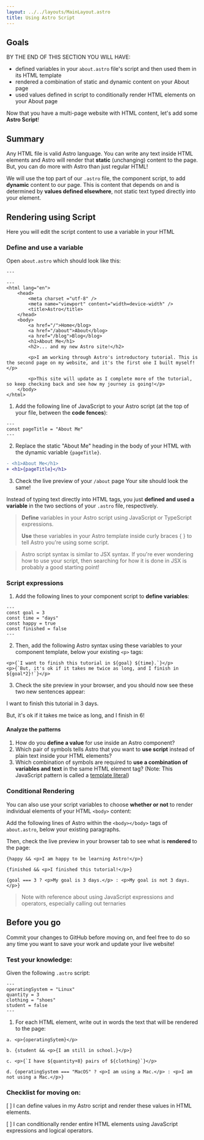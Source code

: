 ```yaml
---
layout: ../../layouts/MainLayout.astro
title: Using Astro Script
---
```


## Goals

BY THE END OF THIS SECTION YOU WILL HAVE:
- defined variables in your `about.astro` file's script and then used them in its HTML template
- rendered a combination of static and dynamic content on your About page
- used values defined in script to conditionally render HTML elements on your About page

Now that you have a multi-page website with HTML content, let's add some **Astro Script**!

## Summary

Any HTML file is valid Astro language. You can write any text inside HTML elements and Astro will render that **static** (unchanging) content to the page. But, you can do more with Astro than just regular HTML!

We will use the top part of our `.astro` file, the component script, to add **dynamic** content to our page. This is content that depends on and is determined by **values defined elsewhere**, not static text typed directly into your element.

## Rendering using Script 

Here you will edit the script content to use a variable in your HTML

### Define and use a variable

Open `about.astro` which should look like this:

```
---

---
<html lang="en">
    <head>
        <meta charset ="utf-8" />
        <meta name="viewport" content="width=device-width" />
        <title>Astro</title>
    </head>
    <body>
        <a href="/">Home</blog>
        <a href="/about">About</blog>
        <a href="/blog">Blog</blog>
        <h1>About Me</h1>
        <h2>... and my new Astro site!</h2>

        <p>I am working through Astro's introductory tutorial. This is the second page on my website, and it's the first one I built myself!</p>

        <p>This site will update as I complete more of the tutorial, so keep checking back and see how my journey is going!</p>
    </body>
</html>
```

1. Add the following line of JavaScript to your Astro script (at the top of your file, between the **code fences**):
```
---
const pageTitle = "About Me"
---
```
2. Replace the static "About Me" heading in the body of your HTML with the dynamic variable `{pageTitle}`.

```diff
- <h1>About Me</h1>
+ <h1>{pageTitle}</h1>
```

3. Check the live preview of your `/about` page
Your site should look the same! 

Instead of typing text directly into HTML tags, you just **defined and used a variable** in the two sections of your `.astro` file, respectively.

> **Define** variables in your Astro script using JavaScript or TypeScript expressions.
>
>
> **Use** these variables in your Astro template inside curly braces { } to tell Astro you're using some script.

> Astro script syntax is similar to JSX syntax. If you're ever wondering how to use your script, then searching for how it is done in JSX is probably a good starting point!


### Script expressions

1. Add the following lines to your component script to **define variables**:
```
---
const goal = 3
const time = "days"
const happy = true
const finished = false
---
```
2. Then, add the following Astro syntax using these variables to your component template, below your existing `<p>` tags:
```
<p>{`I want to finish this tutorial in ${goal} ${time}.`}</p> 
<p>{`But, it's ok if it takes me twice as long, and I finish in ${goal*2}!`}</p>
```
3. Check the site preview in your browser, and you should now see these two new sentences appear:

I want to finish this tutorial in 3 days.

But, it's ok if it takes me twice as long, and I finish in 6!

#### Analyze the patterns
1. How do you **define a value** for use inside an Astro component?
2. Which pair of symbols tells Astro that you want to **use script** instead of plain text inside your HTML elements?
3. Which combination of symbols are required to **use a combination of variables and text** in the same HTML element tag? (Note: This JavaScript pattern is called a [template literal](link))

### Conditional Rendering

You can also use your script variables to choose **whether or not** to render individual elements of your HTML `<body>` content:

Add the following lines of Astro within the `<body></body>` tags of `about.astro`, below your existing paragraphs.

Then, check the live preview in your browser tab to see what is **rendered** to the page:

```
{happy && <p>I am happy to be learning Astro!</p>}

{finished && <p>I finished this tutorial!</p>}

{goal === 3 ? <p>My goal is 3 days.</p> : <p>My goal is not 3 days.</p>}
```

> Note with reference about using JavaScript expressions and operators, especially calling out ternaries

## Before you go

Commit your changes to GitHub before moving on, and feel free to do so any time you want to save your work and update your live website!

### Test your knowledge:
Given the following `.astro` script:
```
---
operatingSystem = "Linux"
quantity = 3
clothing = "shoes"
student = false
---
```

1. For each HTML element, write out in words the text that will be rendered to the page:
```
a. <p>{operatingSytem}</p>

b. {student && <p>{I am still in school.}</p>}

c. <p>{`I have ${quantity+8} pairs of ${clothing}`}</p>

d. {operatingSystem === "MacOS" ? <p>I am using a Mac.</p> : <p>I am not using a Mac.</p>}
```
### Checklist for moving on:
[ ] I can define values in my Astro script and render these values in HTML elements.

[ ] I can conditionally render entire HTML elements using JavaScript expressions and logical operators. 